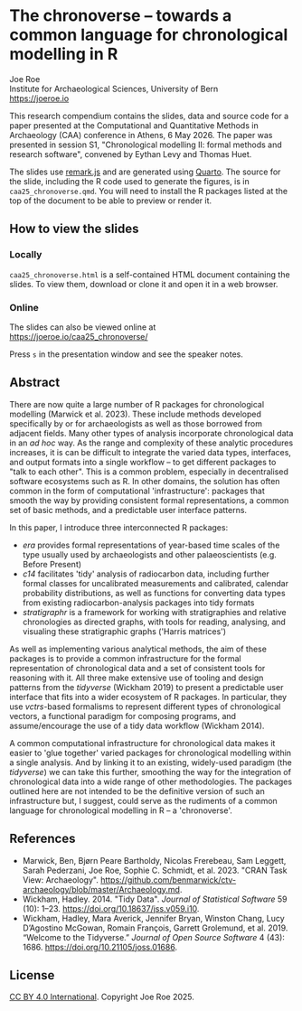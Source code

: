 # The chronoverse – towards a common language for chronological modelling in R

Joe Roe  
Institute for Archaeological Sciences, University of Bern  
<https://joeroe.io>

This research compendium contains the slides, data and source code for a paper presented at the Computational and Quantitative Methods in Archaeology (CAA) conference in Athens, 6 May 2026. The paper was presented in session S1, "Chronological modelling II: formal methods and research software", convened by Eythan Levy and Thomas Huet.

The slides use [remark.js](https://remarkjs.com/#1) and are generated using [Quarto](https://quarto.org).
The source for the slide, including the R code used to generate the figures, is in `caa25_chronoverse.qmd`.
You will need to install the R packages listed at the top of the document to be able to preview or render it.

## How to view the slides

### Locally

`caa25_chronoverse.html` is a self-contained HTML document containing the slides.
To view them, download or clone it and open it in a web browser.

### Online

The slides can also be viewed online at <https://joeroe.io/caa25_chronoverse/>

Press `s` in the presentation window and see the speaker notes.

## Abstract

There are now quite a large number of R packages for chronological modelling (Marwick et al. 2023).
These include methods developed specifically by or for archaeologists as well as those borrowed from adjacent fields.
Many other types of analysis incorporate chronological data in an *ad hoc* way.
As the range and complexity of these analytic procedures increases, it is can be difficult to integrate the varied data types, interfaces, and output formats into a single workflow – to get different packages to "talk to each other".
This is a common problem, especially in decentralised software ecosystems such as R.
In other domains, the solution has often common in the form of computational 'infrastructure': packages that smooth the way by providing consistent formal representations, a common set of basic methods, and a predictable user interface patterns.

In this paper, I introduce three interconnected R packages:

* *era* provides formal representations of year-based time scales of the type usually used by archaeologists and other palaeoscientists (e.g. Before Present)
* *c14* facilitates 'tidy' analysis of radiocarbon data, including further formal classes for uncalibrated measurements and calibrated, calendar probability distributions, as well as functions for converting data types from existing radiocarbon-analysis packages into tidy formats
* *stratigraphr* is a framework for working with stratigraphies and relative chronologies as directed graphs, with tools for reading, analysing, and visualing these stratigraphic graphs ('Harris matrices')

As well as implementing various analytical methods, the aim of these packages is to provide a common infrastructure for the formal representation of chronological data and a set of consistent tools for reasoning with it.
All three make extensive use of tooling and design patterns from the *tidyverse* (Wickham 2019) to present a predictable user interface that fits into a wider ecosystem of R packages.
In particular, they use *vctrs*-based formalisms to represent different types of chronological vectors, a functional paradigm for composing programs, and assume/encourage the use of a tidy data workflow (Wickham 2014).

A common computational infrastructure for chronological data makes it easier to 'glue together' varied packages for chronological modelling within a single analysis.
And by linking it to an existing, widely-used paradigm (the *tidyverse*) we can take this further, smoothing the way for the integration of chronological data into a wide range of other methodologies.
The packages outlined here are not intended to be the definitive version of such an infrastructure but, I suggest, could serve as the rudiments of a common language for chronological modelling in R – a 'chronoverse'.

## References

* Marwick, Ben, Bjørn Peare Bartholdy, Nicolas Frerebeau, Sam Leggett, Sarah Pederzani, Joe Roe, Sophie C. Schmidt, et al. 2023. "CRAN Task View: Archaeology". <https://github.com/benmarwick/ctv-archaeology/blob/master/Archaeology.md>.
* Wickham, Hadley. 2014. "Tidy Data". *Journal of Statistical Software* 59 (10): 1–23. <https://doi.org/10.18637/jss.v059.i10>.
* Wickham, Hadley, Mara Averick, Jennifer Bryan, Winston Chang, Lucy D’Agostino McGowan, Romain François, Garrett Grolemund, et al. 2019. “Welcome to the Tidyverse.” *Journal of Open Source Software* 4 (43): 1686. <https://doi.org/10.21105/joss.01686>.

## License

[CC BY 4.0 International](https://creativecommons.org/licenses/by/4.0/). Copyright Joe Roe 2025.


